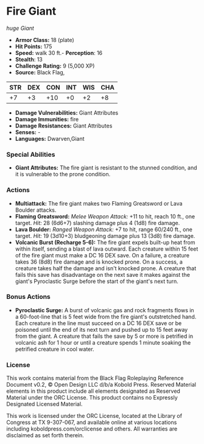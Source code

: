 # Fire Giant

*huge* *Giant*

- **Armor Class:** 18 (plate)
- **Hit Points:** 175 
- **Speed:** walk 30 ft.- **Perception**: 16
- **Stealth**: 13
- **Challenge Rating:** 9 (5,000 XP)
- **Source:** Black Flag,

| STR | DEX | CON | INT | WIS | CHA |
| --- | --- | --- | --- | --- | --- |
| +7 | +3 | +10 | +0 | +2 | +8 |

- **Damage Vulnerabilities:** Giant Attributes
- **Damage Immunities:** fire
- **Damage Resistances:** Giant Attributes
- **Senses:** -
- **Languages:** Dwarven,Giant

### Special Abilities

- **Giant Attributes:** The fire giant is resistant to the stunned condition, and it is vulnerable to the prone condition.

### Actions

- **Multiattack:** The fire giant makes two Flaming Greatsword or Lava Boulder attacks.
- **Flaming Greatsword:** _Melee Weapon Attack:_ +11 to hit, reach 10 ft., one target. _Hit:_ 28 (6d6+7) slashing damage plus 4 (1d8) fire damage.
- **Lava Boulder:** _Ranged Weapon Attack:_ +7 to hit, range 60/240 ft., one target. _Hit:_ 19 (3d10+3) bludgeoning damage plus 13 (3d8) fire damage.
- **Volcanic Burst (Recharge 5-6):** The fire giant expels built-up heat from within itself, sending a blast of lava outward. Each creature within 15 feet of the fire giant must make a DC 16 DEX save. On a failure, a creature takes 36 (8d8) fire damage and is knocked prone. On a success, a creature takes half the damage and isn't knocked prone. A creature that fails this save has disadvantage on the next save it makes against the giant's Pyroclastic Surge before the start of the giant's next turn.

### Bonus Actions

- **Pyroclastic Surge:** A burst of volcanic gas and rock fragments flows in a 60-foot-line that is 5 feet wide from the fire giant's outstretched hand. Each creature in the line must succeed on a DC 16 DEX save or be poisoned until the end of its next turn and pushed up to 15 feet away from the giant. A creature that fails the save by 5 or more is petrified in volcanic ash for 1 hour or until a creature spends 1 minute soaking the petrified creature in cool water.


### License

This work contains material from the Black Flag Roleplaying Reference Document v0.2, © Open Design LLC d/b/a Kobold Press. Reserved Material elements in this product include all elements designated as Reserved Material under the ORC License. This product contains no Expressly Designated Licensed Material.

This work is licensed under the ORC License, located at the Library of Congress at TX 9-307-067, and available online at various locations including koboldpress.com/orclicense and others. All warranties are disclaimed as set forth therein.
